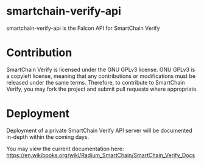# smartchain-verify-api
smartchain-verify-api is the Falcon API for SmartChain Verify
# Contribution
SmartChain Verify is licensed under the GNU GPLv3 license. GNU GPLv3 is a copyleft license, meaning that any contributions or modifications must be released under the same terms. Therefore, to contribute to SmartChain Verify, you may fork the project and submit pull requests where appropriate.
# Deployment
Deployment of a private SmartChain Verify API server will be documented in-depth within the coming days.


You may view the current documentation here: https://en.wikibooks.org/wiki/Radium_SmartChain/SmartChain_Verify_Docs
